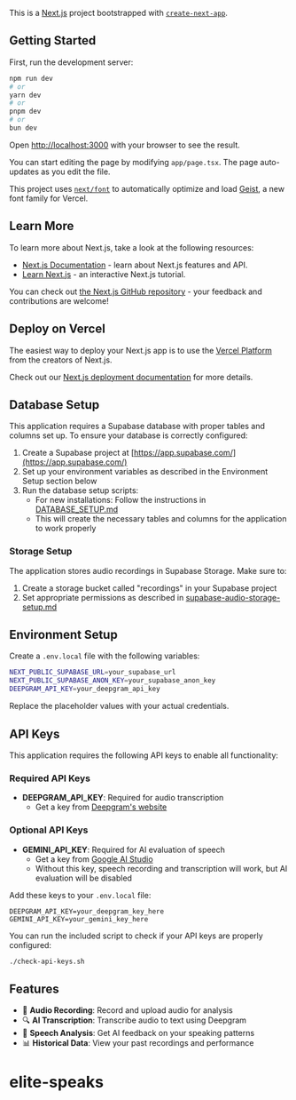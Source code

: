 This is a [Next.js](https://nextjs.org) project bootstrapped with [`create-next-app`](https://nextjs.org/docs/app/api-reference/cli/create-next-app).

## Getting Started

First, run the development server:

```bash
npm run dev
# or
yarn dev
# or
pnpm dev
# or
bun dev
```

Open [http://localhost:3000](http://localhost:3000) with your browser to see the result.

You can start editing the page by modifying `app/page.tsx`. The page auto-updates as you edit the file.

This project uses [`next/font`](https://nextjs.org/docs/app/building-your-application/optimizing/fonts) to automatically optimize and load [Geist](https://vercel.com/font), a new font family for Vercel.

## Learn More

To learn more about Next.js, take a look at the following resources:

- [Next.js Documentation](https://nextjs.org/docs) - learn about Next.js features and API.
- [Learn Next.js](https://nextjs.org/learn) - an interactive Next.js tutorial.

You can check out [the Next.js GitHub repository](https://github.com/vercel/next.js) - your feedback and contributions are welcome!

## Deploy on Vercel

The easiest way to deploy your Next.js app is to use the [Vercel Platform](https://vercel.com/new?utm_medium=default-template&filter=next.js&utm_source=create-next-app&utm_campaign=create-next-app-readme) from the creators of Next.js.

Check out our [Next.js deployment documentation](https://nextjs.org/docs/app/building-your-application/deploying) for more details.

## Database Setup

This application requires a Supabase database with proper tables and columns set up. To ensure your database is correctly configured:

1. Create a Supabase project at [https://app.supabase.com/](https://app.supabase.com/)
2. Set up your environment variables as described in the Environment Setup section below
3. Run the database setup scripts:
   - For new installations: Follow the instructions in [DATABASE_SETUP.md](DATABASE_SETUP.md)
   - This will create the necessary tables and columns for the application to work properly

### Storage Setup

The application stores audio recordings in Supabase Storage. Make sure to:

1. Create a storage bucket called "recordings" in your Supabase project
2. Set appropriate permissions as described in [supabase-audio-storage-setup.md](supabase-audio-storage-setup.md)

## Environment Setup

Create a `.env.local` file with the following variables:

```bash
NEXT_PUBLIC_SUPABASE_URL=your_supabase_url
NEXT_PUBLIC_SUPABASE_ANON_KEY=your_supabase_anon_key
DEEPGRAM_API_KEY=your_deepgram_api_key
```

Replace the placeholder values with your actual credentials.

## API Keys

This application requires the following API keys to enable all functionality:

### Required API Keys

- **DEEPGRAM_API_KEY**: Required for audio transcription
  - Get a key from [Deepgram's website](https://console.deepgram.com/signup)
  
### Optional API Keys

- **GEMINI_API_KEY**: Required for AI evaluation of speech
  - Get a key from [Google AI Studio](https://aistudio.google.com/app/apikey)
  - Without this key, speech recording and transcription will work, but AI evaluation will be disabled

Add these keys to your `.env.local` file:

```
DEEPGRAM_API_KEY=your_deepgram_key_here
GEMINI_API_KEY=your_gemini_key_here
```

You can run the included script to check if your API keys are properly configured:

```bash
./check-api-keys.sh
```

## Features

- 🎤 **Audio Recording**: Record and upload audio for analysis
- 🔍 **AI Transcription**: Transcribe audio to text using Deepgram
- 📝 **Speech Analysis**: Get AI feedback on your speaking patterns
- 📊 **Historical Data**: View your past recordings and performance
# elite-speaks
